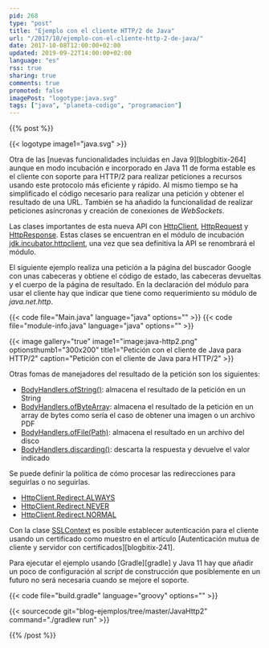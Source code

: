 ```yaml
---
pid: 268
type: "post"
title: "Ejemplo con el cliente HTTP/2 de Java"
url: "/2017/10/ejemplo-con-el-cliente-http-2-de-java/"
date: 2017-10-08T12:00:00+02:00
updated: 2019-09-22T14:00:00+02:00
language: "es"
rss: true
sharing: true
comments: true
promoted: false
imagePost: "logotype:java.svg"
tags: ["java", "planeta-codigo", "programacion"]
---
```


{{% post %}}

{{< logotype image1="java.svg" >}}

Otra de las [nuevas funcionalidades incluidas en Java 9][blogbitix-264] aunque en modo incubación e incorporado en Java 11 de forma estable es el cliente con soporte para HTTP/2 para realizar peticiones a recursos usando este protocolo más eficiente y rápido. Al mismo tiempo se ha simplificado el código necesario para realizar una petición y obtener el resultado de una URL. También se ha añadido la funcionalidad de realizar peticiones asíncronas y creación de conexiones de _WebSockets_.

Las clases importantes de esta nueva API con [HttpClient](javadoc11:java.net.http/java/net/http/HttpClient.html), [HttpRequest](javadoc11:java.net.http/java/net/http/HttpRequest.html) y [HttpResponse](javadoc11:java.net.http/java/net/http/HttpResponse.html). Estas clases se encuentran en el módulo de incubación [jdk.incubator.httpclient](javadoc11:java.net.http/java/net/http/package-summary.html), una vez que sea definitiva la API se renombrará el módulo.

El siguiente ejemplo realiza una petición a la página del buscador Google con unas cabeceras y obtiene el código de estado, las cabeceras devueltas y el cuerpo de la página de resultado. En la declaración del módulo para usar el cliente hay que indicar que tiene como requerimiento su módulo de _java.net.http_.

{{< code file="Main.java" language="java" options="" >}}
{{< code file="module-info.java" language="java" options="" >}}

{{< image
    gallery="true"
    image1="image:java-http2.png" optionsthumb1="300x200" title1="Petición con el cliente de Java para HTTP/2"
    caption="Petición con el cliente de Java para HTTP/2" >}}

Otras fomas de manejadores del resultado de la petición son los siguientes:

* [BodyHandlers.ofString()](javadoc11:java.net.http/java/net/http/HttpResponse.BodyHandlers.html#ofString()): almacena el resultado de la petición en un String
* [BodyHandlers.ofByteArray](javadoc11:java.net.http/java/net/http/HttpResponse.BodyHandlers.html#ofByteArray()): almacena el resultado de la petición en un array de bytes como sería el caso de obtener una imagen o un archivo PDF
* [BodyHandlers.ofFile(Path)](javadoc11:java.net.http/java/net/http/HttpResponse.BodyHandlers.html#ofFile(java.nio.file.Path)): almacena el resultado en un archivo del disco
* [BodyHandlers.discarding()](javadoc11:java.net.http/java/net/http/HttpResponse.BodyHandlers.html#discarding()): descarta la respuesta y devuelve el valor indicado

Se puede definir la política de cómo procesar las redirecciones para seguirlas o no seguirlas.

* [HttpClient.Redirect.ALWAYS](javadoc11:java.net.http/java/net/http/HttpClient.Redirect.html#ALWAYS)
* [HttpClient.Redirect.NEVER](javadoc11:java.net.http/java/net/http/HttpClient.Redirect.html#NEVER)
* [HttpClient.Redirect.NORMAL](javadoc11:java.net.http/java/net/http/HttpClient.Redirect.html#NORMAL)

Con la clase [SSLContext](javadoc11:java.base/javax/net/ssl/SSLContext.html) es posible establecer autenticación para el cliente usando un certificado como muestro en el artículo [Autenticación mutua de cliente y servidor con certificados][blogbitix-241].

Para ejecutar el ejemplo usando [Gradle][gradle] y Java 11 hay que añadir un poco de configuración al _script_ de construcción que posiblemente en un futuro no será necesaria cuando se mejore el soporte.

{{< code file="build.gradle" language="groovy" options="" >}}

{{< sourcecode git="blog-ejemplos/tree/master/JavaHttp2" command="./gradlew run" >}}

{{% /post %}}
